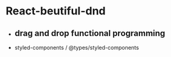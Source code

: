 # React-beutiful-dnd
- ## **drag and drop functional programming**


- styled-components / @types/styled-components

